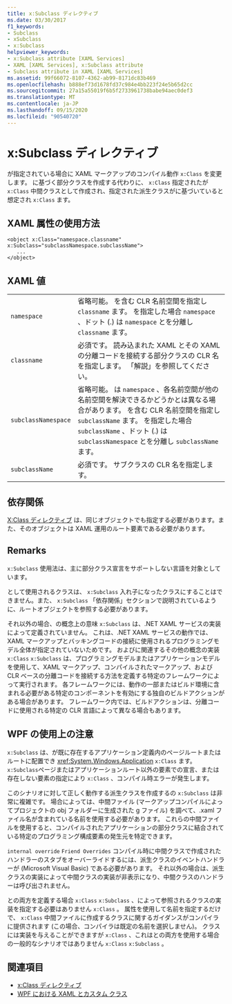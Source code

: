 ```yaml
---
title: x:Subclass ディレクティブ
ms.date: 03/30/2017
f1_keywords:
- Subclass
- xSubclass
- x:Subclass
helpviewer_keywords:
- x:Subclass attribute [XAML Services]
- XAML [XAML Services], x:Subclass attribute
- Subclass attribute in XAML [XAML Services]
ms.assetid: 99f66072-8107-4362-ab99-8171dc83b469
ms.openlocfilehash: b888ef73d1678fd37c984e4bb223f24e5b65d2cc
ms.sourcegitcommit: 27a15a55019f6b5f2733961738babe94aec0def3
ms.translationtype: MT
ms.contentlocale: ja-JP
ms.lasthandoff: 09/15/2020
ms.locfileid: "90540720"
---
```

# <a name="xsubclass-directive"></a>x:Subclass ディレクティブ

が指定されている場合に XAML マークアップのコンパイル動作 `x:Class` を変更します。 に基づく部分クラスを作成する代わりに、 `x:Class` 指定されたが `x:Class` 中間クラスとして作成され、指定された派生クラスがに基づいていると想定され `x:Class` ます。

## <a name="xaml-attribute-usage"></a>XAML 属性の使用方法

```xaml
<object x:Class="namespace.classname" x:Subclass="subclassNamespace.subclassName">
   ...
</object>
```

## <a name="xaml-values"></a>XAML 値

|||
|-|-|
|`namespace`|省略可能。 を含む CLR 名前空間を指定し `classname` ます。 を指定した場合 `namespace` 、ドット (.) は `namespace` とを分離し `classname` ます。|
|`classname`|必須です。 読み込まれた XAML とその XAML の分離コードを接続する部分クラスの CLR 名を指定します。 「解説」を参照してください。|
|`subclassNamespace`|省略可能。 は `namespace` 、各名前空間が他の名前空間を解決できるかどうかとは異なる場合があります。 を含む CLR 名前空間を指定し `subclassName` ます。 を指定した場合 `subclassName` 、ドット (.) は `subclassNamespace` とを分離し `subclassName` ます。|
|`subclassName`|必須です。 サブクラスの CLR 名を指定します。|

## <a name="dependencies"></a>依存関係

[X:Class ディレクティブ](xclass-directive.md) は、同じオブジェクトでも指定する必要があります。また、そのオブジェクトは XAML 運用のルート要素である必要があります。

## <a name="remarks"></a>Remarks

`x:Subclass` 使用法は、主に部分クラス宣言をサポートしない言語を対象としています。

として使用されるクラスは、 `x:Subclass` 入れ子になったクラスにすることはできません。また、 `x:Subclass` 「依存関係」セクションで説明されているように、ルートオブジェクトを参照する必要があります。

それ以外の場合、の概念上の意味 `x:Subclass` は、.NET XAML サービスの実装によって定義されていません。 これは、.NET XAML サービスの動作では、XAML マークアップとバッキングコードの接続に使用されるプログラミングモデル全体が指定されていないためです。 およびに関連するその他の概念の実装 `x:Class` `x:Subclass` は、プログラミングモデルまたはアプリケーションモデルを使用して、XAML マークアップ、コンパイルされたマークアップ、および CLR ベースの分離コードを接続する方法を定義する特定のフレームワークによって実行されます。 各フレームワークには、動作の一部またはビルド環境に含まれる必要がある特定のコンポーネントを有効にする独自のビルドアクションがある場合があります。 フレームワーク内では、ビルドアクションは、分離コードに使用される特定の CLR 言語によって異なる場合もあります。

## <a name="wpf-usage-notes"></a>WPF の使用上の注意

`x:Subclass` は、が既に存在するアプリケーション定義内のページルートまたはルートに配置でき <xref:System.Windows.Application> `x:Class` ます。 `x:Subclass`ページまたはアプリケーションルート以外の要素での宣言、または存在しない要素の指定により `x:Class` 、コンパイル時エラーが発生します。

このシナリオに対して正しく動作する派生クラスを作成するの `x:Subclass` は非常に複雑です。 場合によっては、中間ファイル (マークアップコンパイルによってプロジェクトの obj フォルダーに生成された g ファイル) を調べて、.xaml ファイル名が含まれている名前を使用する必要があります。 これらの中間ファイルを使用すると、コンパイルされたアプリケーションの部分クラスに結合されている特定のプログラミング構成要素の発生元を特定できます。

`internal override` `Friend Overrides` コンパイル時に中間クラスで作成されたハンドラーのスタブをオーバーライドするには、派生クラスのイベントハンドラーが (Microsoft Visual Basic) である必要があります。 それ以外の場合は、派生クラスの実装によって中間クラスの実装が非表示になり、中間クラスのハンドラーは呼び出されません。

との両方を定義する場合 `x:Class` `x:Subclass` 、によって参照されるクラスの実装を指定する必要はありません `x:Class` 。 属性を使用して名前を指定するだけで、 `x:Class` 中間ファイルに作成するクラスに関するガイダンスがコンパイラに提供されます (この場合、コンパイラは既定の名前を選択しません)。 クラスには実装を与えることができますが `x:Class` 、これはとの両方を使用する場合の一般的なシナリオではありません `x:Class` `x:Subclass` 。

## <a name="see-also"></a>関連項目

- [x:Class ディレクティブ](xclass-directive.md)
- [WPF における XAML とカスタム クラス](/dotnet/desktop/wpf/advanced/xaml-and-custom-classes-for-wpf)
